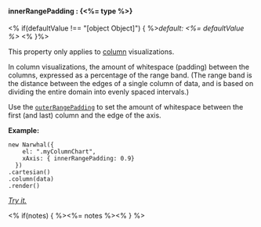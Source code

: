 #### **innerRangePadding** : {<%= type %>}

<% if(defaultValue !== "[object Object]") { %>*default: <%= defaultValue %>* <% }%>

This property only applies to [column](#column) visualizations. 

In column visualizations, the amount of whitespace (padding) between the columns, expressed as a percentage of the range band. (The range band is the distance between the edges of a single column of data, and is based on dividing the entire domain into evenly spaced intervals.)

Use the [`outerRangePadding`](#config_config.xAxis.outerRangePadding) to set the amount of whitespace between the first (and last) column and the edge of the axis.

**Example:**

	new Narwhal({
	    el: ".myColumnChart",
	    xAxis: { innerRangePadding: 0.9}
	  })
	.cartesian()
	.column(data)
	.render()

*[Try it.](http://jsfiddle.net/forio/LJ4ZS/)*

<% if(notes) { %><%= notes %><% } %>

